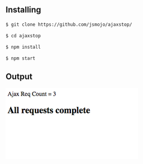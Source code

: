 ## Installing

```
$ git clone https://github.com/jsmojo/ajaxstop/
```

```
$ cd ajaxstop
```

```
$ npm install 
```

```
$ npm start 
```

## Output
![alt tag](https://github.com/jsmojo/ajaxstop/blob/master/images/demo.png)
